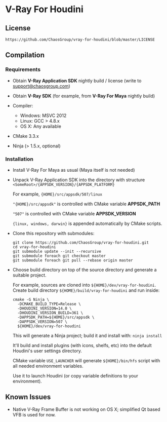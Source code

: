 V-Ray For Houdini
=================

License
-------

    https://github.com/ChaosGroup/vray-for-houdini/blob/master/LICENSE


Compilation
-----------

### Requirements

* Obtain **V-Ray Application SDK** nightly build / license (write to support@chaosgroup.com)

* Obtain **V-Ray SDK** (for example, from **V-Ray For Maya** nightly build)

* Compiler:

    - Windows: MSVC 2012
    - Linux: GCC > 4.8.x
    - OS X: Any available

* CMake 3.3.x

* Ninja (> 1.5.x, optional)


### Installation

* Install V-Ray For Maya as usual (Maya itself is not needed)

* Unpack V-Ray Application SDK into the directory with structure `<SomeRoot>/{APPSDK_VERSION}/{APPSDK_PLATFORM}`

  For example, `{HOME}/src/appsdk/507/linux`

  `"{HOME}/src/appsdk"` is controlled with CMake variable **APPSDK_PATH**

  `"507"` is controlled with CMake variable **APPSDK_VERSION**
  
  `{linux, windows, darwin}` is appended automatically by CMake scripts.

* Clone this repository with submodules:

  ```
  git clone https://github.com/ChaosGroup/vray-for-houdini.git
  cd vray-for-houdini
  git submodule update --init --recursive
  git submodule foreach git checkout master
  git submodule foreach git pull --rebase origin master
  ```

* Choose build directory on top of the source directory and generate a suitable project.
  
  For example, sources are cloned into `${HOME}/dev/vray-for-houdini`. Create build directory `${HOME}/build/vray-for-houdini` and run inside:

  ```
  cmake -G Ninja \
    -DCMAKE_BUILD_TYPE=Release \
    -DHOUDINI_VERSION=14.0 \
    -DHOUDINI_VERSION_BUILD=361 \
    -DAPPSDK_PATH=${HOME}/src/appsdk \
    -DAPPSDK_VERSION=507 \
    ${HOME}/dev/vray-for-houdini
  ```

  This will generate a Ninja project; build it and install with: `ninja install`

  It'll build and install plugins (with icons, shelfs, etc) into the default Houdini's user settings directory.
  
  CMake variable `USE_LAUNCHER` will generate `${HOME}/bin/hfs` script with all needed environment variables.
  
  Use it to launch Houdini (or copy variable definitions to your environment).

Known Issues
------------

* Native V-Ray Frame Buffer is not working on OS X; simplified Qt based VFB is used for now.
